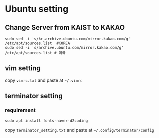 # Ubuntu setting

## Change Server from KAIST to KAKAO

    sudo sed -i 's/kr.archive.ubuntu.com/mirror.kakao.com/g' /etc/apt/sources.list  #KOREA
    sudo sed -i 's/archive.ubuntu.com/mirror.kakao.com/g' /etc/apt/sources.list # 미국

## vim setting 
copy `vimrc.txt` and paste at `~/.vimrc`

## terminator setting 

### requirement 

    sudo apt install fonts-naver-d2coding


copy `terminator_setting.txt` and paste at `~/.config/terminator/config`

